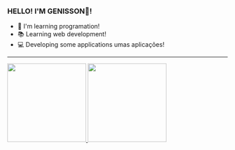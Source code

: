 ### HELLO! I'M GENISSON👋!

- 🦂 I'm learning programation!
- 📚 Learning web development!
- 💻 Developing some applications umas aplicações!
---
<div>
  <a href="https://github.com/GenissonEmilio">
      <img height="180em" src="https://github-readme-stats.vercel.app/api?username=GenissonEmilio&show_icons=true&theme=onedark&include_all_commits=true&count_private=true/" />
      <img height="180em" src= "https://github-readme-stats.vercel.app/api/top-langs/?username=GenissonEmilio&layout=compact&langs_count=16&theme=onedark" />
  </a>
</div>
